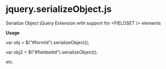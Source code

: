 jquery.serializeObject.js
=========================

Serialize Object jQuery Extension with support for &lt;FIELDSET /> elements

**Usage**

var obj = $("#formId").serializeObject();

var obj2 = $("#fieldsetId").serializeObject();

etc.
